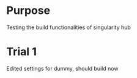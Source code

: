 # Purpose
Testing the build functionalities of singularity hub

# Trial 1
Edited settings for dummy, should build now